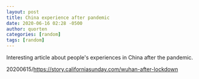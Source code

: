 ```yaml
---
layout: post
title: China experience after pandemic
date: 2020-06-16 02:28 -0500
author: quorten
categories: [random]
tags: [random]
---
```


Interesting article about people's experiences in China after the
pandemic.

20200615/https://story.californiasunday.com/wuhan-after-lockdown
